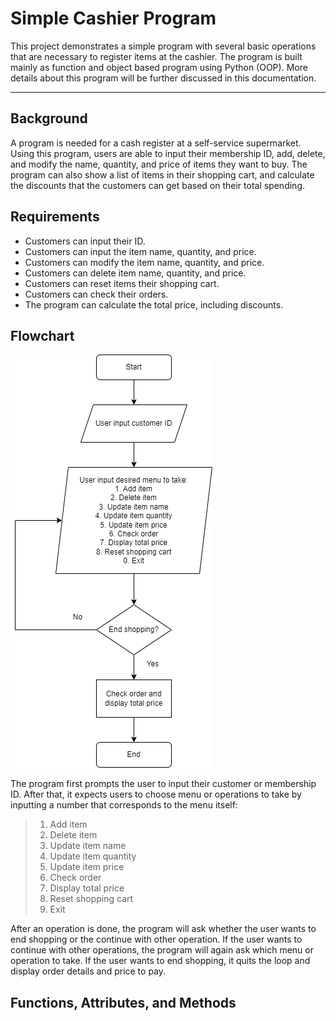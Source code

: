 # Simple Cashier Program
This project demonstrates a simple program with several basic operations that are necessary to register items at the cashier. The program is built mainly as function and object based program using Python (OOP). More details about this program will be further discussed in this documentation.

---

## Background
A program is needed for a cash register at a self-service supermarket. Using this program, users are able to input their membership ID, add, delete, and modify the name, quantity, and price of items they want to buy. The program can also show a list of items in their shopping cart, and calculate the discounts that the customers can get based on their total spending.

## Requirements
- Customers can input their ID.
- Customers can input the item name, quantity, and price.
- Customers can modify the item name, quantity, and price.
- Customers can delete item name, quantity, and price.
- Customers can reset items their shopping cart.
- Customers can check their orders.
- The program can calculate the total price, including discounts.

## Flowchart
![Flowchart](pics/flowchart_cashier.png "Flowchart")

The program first prompts the user to input their customer or membership ID. After that, it expects users to choose menu or operations to take by inputting a number that corresponds to the menu itself:
> 1. Add item
> 2. Delete item
> 3. Update item name
> 4. Update item quantity
> 5. Update item price
> 6. Check order
> 7. Display total price
> 8. Reset shopping cart
> 0. Exit

After an operation is done, the program will ask whether the user wants to end shopping or the continue with other operation. If the user wants to continue with other operations, the program will again ask which menu or operation to take. If the user wants to end shopping, it quits the loop and display order details and price to pay.

## Functions, Attributes, and Methods
